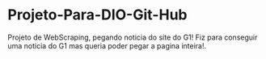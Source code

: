# Projeto-Para-DIO-Git-Hub
Projeto de WebScraping, pegando noticia do site do G1!
Fiz para conseguir uma noticia do G1 mas queria poder 
pegar a pagina inteira!.

